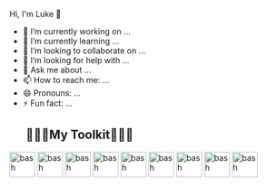 Hi, I'm Luke 👋

          
- 🔭 I’m currently working on ...
- 🌱 I’m currently learning ...
- 👯 I’m looking to collaborate on ...
- 🤔 I’m looking for help with ...
- 💬 Ask me about ...
- 📫 How to reach me: ...
- 😄 Pronouns: ...
- ⚡ Fun fact: ...
  <h2>&nbsp;👨🏼‍💻My Toolkit👨🏼‍💻&nbsp; </h2>
<p align="left">
<img src="https://cdn.jsdelivr.net/gh/devicons/devicon/icons/css3/css3-original-wordmark.svg" alt="bash" width="45" height="45"/>
<img src="https://cdn.jsdelivr.net/gh/devicons/devicon/icons/html5/html5-original-wordmark.svg" alt="bash" width="45" height="45"/>
<img src="https://cdn.jsdelivr.net/gh/devicons/devicon/icons/javascript/javascript-plain.svg" alt="bash" width="45" height="45"/>
<img src="https://cdn.jsdelivr.net/gh/devicons/devicon/icons/react/react-original-wordmark.svg" alt="bash" width="45" height="45"/>
          
<img src="https://cdn.jsdelivr.net/gh/devicons/devicon/icons/html5/html5-original-wordmark.svg" alt="bash" width="45" height="45"/>
<img src="https://cdn.jsdelivr.net/gh/devicons/devicon/icons/html5/html5-original-wordmark.svg" alt="bash" width="45" height="45"/>
<img src="https://cdn.jsdelivr.net/gh/devicons/devicon/icons/html5/html5-original-wordmark.svg" alt="bash" width="45" height="45"/>
<img src="https://cdn.jsdelivr.net/gh/devicons/devicon/icons/html5/html5-original-wordmark.svg" alt="bash" width="45" height="45"/>
<img src="https://cdn.jsdelivr.net/gh/devicons/devicon/icons/html5/html5-original-wordmark.svg" alt="bash" width="45" height="45"/>

</p>
